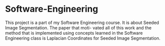 # Software-Engineering
This project is a part of my Software
Engineering course. It is about Seeded Image Segmentation. The paper that moti-
vated all of this work and the method that is implemented using concepts
learned in the Software Engineering class is Laplacian Coordinates for Seeded Image Segmentation.
